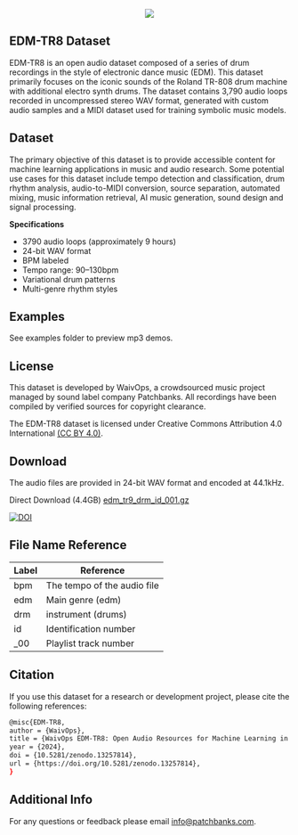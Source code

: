 <p align="center">
  <img src="https://user-images.githubusercontent.com/115654234/213008369-a3a3cc5b-498d-47ea-bd36-4569ce6c4e51.png">
</p>

## EDM-TR8 Dataset

EDM-TR8 is an open audio dataset composed of a series of drum recordings in the style of electronic dance music (EDM). This dataset primarily focuses on the iconic sounds of the Roland TR-808 drum machine with additional electro synth drums. The dataset contains 3,790 audio loops recorded in uncompressed stereo WAV format, generated with custom audio samples and a MIDI dataset used for training symbolic music models.

## Dataset

The primary objective of this dataset is to provide accessible content for machine learning applications in music and audio research. Some potential use cases for this dataset include tempo detection and classification, drum rhythm analysis, audio-to-MIDI conversion, source separation, automated mixing, music information retrieval, AI music generation, sound design and signal processing.

**Specifications**

- 3790 audio loops (approximately 9 hours)
- 24-bit WAV format
- BPM labeled
- Tempo range: 90–130bpm
- Variational drum patterns
- Multi-genre rhythm styles

## Examples

See examples folder to preview mp3 demos.


## License

This dataset is developed by WaivOps, a crowdsourced music project managed by sound label company Patchbanks. All recordings have been compiled by verified sources for copyright clearance.

The EDM-TR8 dataset is licensed under Creative Commons Attribution 4.0 International [(CC BY 4.0)](https://creativecommons.org/licenses/by/4.0/).
## Download

The audio files are provided in 24-bit WAV format and encoded at 44.1kHz.

Direct Download (4.4GB) [edm_tr9_drm_id_001.gz](https://zenodo.org/records/13257814/files/edm_tr8_drm_id_001-0013_wav.tar.gz?download=1)

[![DOI](https://zenodo.org/badge/DOI/10.5281/zenodo.13257814.svg)](https://doi.org/10.5281/zenodo.13257814)
## File Name Reference

| **Label**             | **Reference**                                                  |
| ----------------- | ------------------------------------------------------------------ |
| bpm  | The tempo of the audio file|
| edm | Main genre (edm)|
| drm | instrument (drums)|
| id | Identification number|
| _00 | Playlist track number|

## Citation

If you use this dataset for a research or development project, please cite the following references:
```bash
@misc{EDM-TR8,
author = {WaivOps},
title = {WaivOps EDM-TR8: Open Audio Resources for Machine Learning in Music},
year = {2024},
doi = {10.5281/zenodo.13257814},
url = {https://doi.org/10.5281/zenodo.13257814},
}
```
## Additional Info

For any questions or feedback please email info@patchbanks.com.
